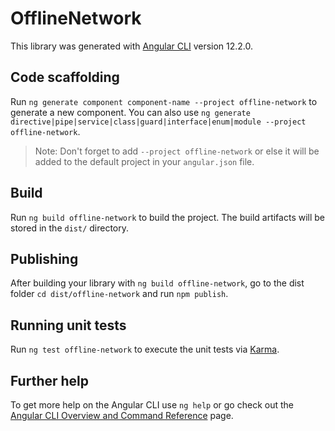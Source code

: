 # OfflineNetwork

This library was generated with [Angular CLI](https://github.com/angular/angular-cli) version 12.2.0.

## Code scaffolding

Run `ng generate component component-name --project offline-network` to generate a new component. You can also use `ng generate directive|pipe|service|class|guard|interface|enum|module --project offline-network`.
> Note: Don't forget to add `--project offline-network` or else it will be added to the default project in your `angular.json` file. 

## Build

Run `ng build offline-network` to build the project. The build artifacts will be stored in the `dist/` directory.

## Publishing

After building your library with `ng build offline-network`, go to the dist folder `cd dist/offline-network` and run `npm publish`.

## Running unit tests

Run `ng test offline-network` to execute the unit tests via [Karma](https://karma-runner.github.io).

## Further help

To get more help on the Angular CLI use `ng help` or go check out the [Angular CLI Overview and Command Reference](https://angular.io/cli) page.
